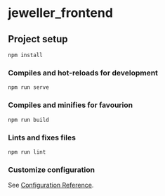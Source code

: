 # jeweller_frontend

## Project setup

```
npm install
```

### Compiles and hot-reloads for development

```
npm run serve
```

### Compiles and minifies for favourion

```
npm run build
```

### Lints and fixes files

```
npm run lint
```

### Customize configuration

See [Configuration Reference](https://cli.vuejs.org/config/).
